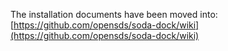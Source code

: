 The installation documents have been moved into: [https://github.com/opensds/soda-dock/wiki](https://github.com/opensds/soda-dock/wiki)
